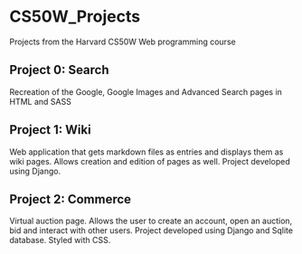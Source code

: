 # CS50W_Projects
Projects from the Harvard CS50W Web programming course

## Project 0: Search
Recreation of the Google, Google Images and Advanced Search pages in HTML and SASS

## Project 1: Wiki
Web application that gets markdown files as entries and displays them as wiki pages. Allows creation and edition of pages as well. Project developed using Django.

## Project 2: Commerce
Virtual auction page. Allows the user to create an account, open an auction, bid and interact with other users. Project developed using Django and Sqlite database.
Styled with CSS.
